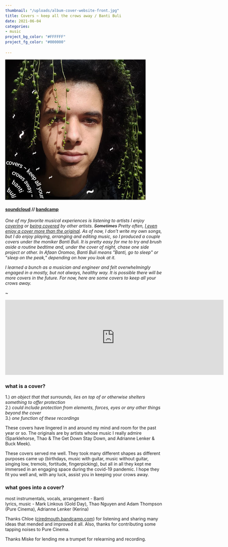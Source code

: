 ```yaml
---
thumbnail: "/uploads/album-cover-website-front.jpg"
title: Covers ~ keep all the crows away / Banti Buli
date: 2021-06-04
categories:
- music
project_bg_color: "#FFFFFF"
project_fg_color: "#000000"

---
```

![](/uploads/album-cover-website.jpg)

#### [soundcloud](https://soundcloud.com/bgheneti) // [bandcamp](https://bantibuli.bandcamp.com/)

_One of my favorite musical experiences is listening to artists I enjoy_ [_covering_](https://weaves.bandcamp.com/track/drag-me-down-one-direction-cover) _or_ [_being covered_](https://www.youtube.com/watch?v=dtBK5oVUKTw) _by other artists. ~~Sometimes~~ Pretty often,_ [_I even enjoy a cover more than the original_](https://sldgmusc.bandcamp.com/track/pink-navel-graceland-paul-simon-coverr)_. As of now, I don't write my own songs, but I do enjoy playing, arranging and editing music, so I produced a couple covers under the moniker Banti Buli. It is pretty easy for me to try and brush aside a routine bedtime and, under the cover of night, chase one side project or other. In Afaan Oromoo, Banti Buli means "Banti, go to sleep" or "sleep on the peak," depending on how you look at it._

_I learned a bunch as a musician and engineer and felt overwhelmingly engaged in a mostly, but not always, healthy way. It is possible there will be more covers in the future. For now, here are some covers to keep all your crows away._

~

<iframe style="border: 0; width: 700px; height: 241px;" src="https://bandcamp.com/EmbeddedPlayer/album=3803568248/size=large/bgcol=ffffff/linkcol=0687f5/artwork=none/transparent=true/" seamless><a href="https://bantibuli.bandcamp.com/album/covers-keep-all-your-crows-away">Covers ~ keep all your crows away by Banti Buli</a></iframe>

### what is a cover?

1\.) _an object that that surrounds, lies on top of or otherwise shelters something to offer protection_  
2\.) _could include protection from elements, forces, eyes or any other things beyond the cover_  
3\.) _one function of these recordings_

These covers have lingered in and around my mind and room for the past year or so. The originals are by artists whose music I really admire (Sparklehorse, Thao & The Get Down Stay Down, and Adrianne Lenker & Buck Meek).

These covers served me well. They took many different shapes as different purposes came up (birthdays, music with guitar, music without guitar, singing low, tremolo, fortitude, fingerpicking), but all in all they kept me immersed in an engaging space during the covid-19 pandemic. I hope they fit you well and, with any luck, assist you in keeping your crows away.

### what goes into a cover?

most instrumentals, vocals, arrangement - Banti  
lyrics, music - Mark Linkous (Gold Day), Thao Nguyen and Adam Thompson (Pure Cinema), Adrianne Lenker (Kerina)

Thanks Chloe ([cjredmouth.bandcamp.com](https://cjredmouth.bandcamp.com)) for listening and sharing many ideas that mended and improved it all. Also, thanks for contributing some tapping noises to Pure Cinema.

Thanks Miske for lending me a trumpet for relearning and recording.